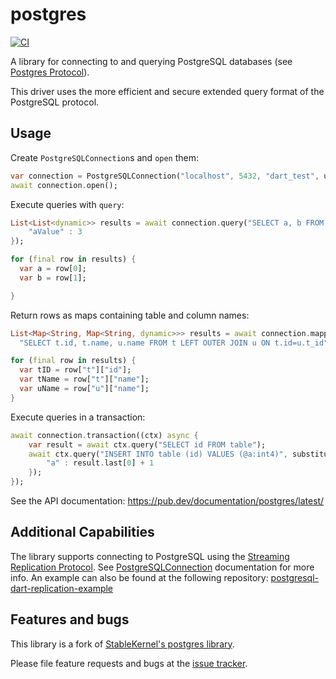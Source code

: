 # postgres

[![CI](https://github.com/isoos/postgresql-dart/actions/workflows/dart.yml/badge.svg)](https://github.com/isoos/postgresql-dart/actions/workflows/dart.yml)

A library for connecting to and querying PostgreSQL databases (see [Postgres Protocol](https://www.postgresql.org/docs/13/protocol-overview.html)).

This driver uses the more efficient and secure extended query format of the PostgreSQL protocol.

## Usage

Create `PostgreSQLConnection`s and `open` them:

```dart
var connection = PostgreSQLConnection("localhost", 5432, "dart_test", username: "dart", password: "dart");
await connection.open();
```

Execute queries with `query`:

```dart
List<List<dynamic>> results = await connection.query("SELECT a, b FROM table WHERE a = @aValue", substitutionValues: {
    "aValue" : 3
});

for (final row in results) {
  var a = row[0];
  var b = row[1];

} 
```

Return rows as maps containing table and column names:

```dart
List<Map<String, Map<String, dynamic>>> results = await connection.mappedResultsQuery(
  "SELECT t.id, t.name, u.name FROM t LEFT OUTER JOIN u ON t.id=u.t_id");

for (final row in results) {
  var tID = row["t"]["id"];
  var tName = row["t"]["name"];
  var uName = row["u"]["name"];
}
```

Execute queries in a transaction:

```dart
await connection.transaction((ctx) async {
    var result = await ctx.query("SELECT id FROM table");
    await ctx.query("INSERT INTO table (id) VALUES (@a:int4)", substitutionValues: {
        "a" : result.last[0] + 1
    });
});
```

See the API documentation: https://pub.dev/documentation/postgres/latest/

## Additional Capabilities
The library supports connecting to PostgreSQL using the [Streaming Replication Protocol][]. See [PostgreSQLConnection][] documentation for more info. An example can also be found at the following repository: [postgresql-dart-replication-example][]

[Streaming Replication Protocol]: https://www.postgresql.org/docs/13/protocol-replication.html
[PostgreSQLConnection]: https://pub.dev/documentation/postgres/latest/postgres/PostgreSQLConnection/PostgreSQLConnection.html
[postgresql-dart-replication-example]: https://github.com/osaxma/postgresql-dart-replication-example
## Features and bugs

This library is a fork of [StableKernel's postgres library](https://github.com/stablekernel/postgresql-dart).

Please file feature requests and bugs at the [issue tracker][tracker].

[tracker]: https://github.com/isoos/postgresql-dart/issues
